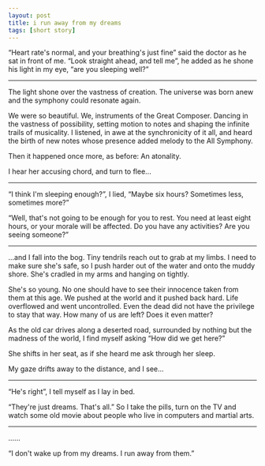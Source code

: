```yaml
---
layout: post
title: i run away from my dreams
tags: [short story]
---
```



“Heart rate's normal, and your breathing's just fine” said the doctor as he sat in front of me. “Look straight ahead, and tell me”, he added as he shone his light in my eye, “are you sleeping well?”

---

The light shone over the vastness of creation. The universe was born anew and the symphony could resonate again.

We were so beautiful. We, instruments of the Great Composer. Dancing in the vastness of possibility, setting motion to notes and shaping the infinite trails of musicality. I listened, in awe at the synchronicity of it all, and heard the birth of new notes whose presence added melody to the All Symphony.

Then it happened once more, as before: An atonality.

I hear her accusing chord, and turn to flee...

---

“I think I'm sleeping enough?”, I lied, “Maybe six hours? Sometimes less, sometimes more?”

“Well, that's not going to be enough for you to rest. You need at least eight hours, or your morale will be affected. Do you have any activities? Are you seeing someone?”

---

...and I fall into the bog. Tiny tendrils reach out to grab at my limbs. I need to make sure she's safe, so I push harder out of the water and onto the muddy shore. She's cradled in my arms and hanging on tightly.

She's so young. No one should have to see their innocence taken from them at this age. We pushed at the world and it pushed back hard. Life overflowed and went uncontrolled. Even the dead did not have the privilege to stay that way. How many of us are left? Does it even matter?

As the old car drives along a deserted road, surrounded by nothing but the madness of the world, I find myself asking “How did we get here?”

She shifts in her seat, as if she heard me ask through her sleep.

My gaze drifts away to the distance, and I see...

---

“He's right”, I tell myself as I lay in bed.

“They're just dreams. That's all.” So I take the pills, turn on the TV and watch some old movie about people who live in computers and martial arts.

---

......

“I don't wake up from my dreams. I run away from them.”
